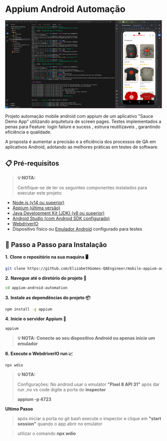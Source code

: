 # Appium Android Automação

![Texto alternativo](appiumMobileAutomation1.png)

Projeto automação mobile android com appium de um aplicativo "Sauce Demo App" utilizando 
arquitetura de screen pages. Testes implementados a penas para Feature: 
login failure e sucess , estrura reutilizaveis , garantindo eficiência e
qualidade.

A proposta é aumentar a precisão e a eficiência dos processos de QA em aplicativos Android, 
adotando as melhores práticas em testes de software.


## 📋 Pré-requisitos

> **💡 NOTA:**
> 
> Certifique-se de ter os seguintes componentes instalados para executar este projeto:
>
> 

- [Node.js (v14 ou superior)](https://nodejs.org/)
- [Appium (última versão)](https://github.com/appium/appium)
- [Java Development Kit (JDK) (v8 ou superior)](https://www.oracle.com/java/technologies/javase-downloads.html)
- [Android Studio (com Android SDK configurado)](https://developer.android.com/studio)
- [WebdriverIO](https://webdriver.io/)
- Dispositivo físico ou [Emulador Android](https://developer.android.com/studio/run/emulator) configurado para testes




## 📝 Passo a Passo para Instalação



**1.** **Clone o repositório na sua maquina 🖥️**

```bash
git clone https://github.com/ElizabethGomes-QAEngineer/mobile-appium-automacao.git
```

**2.** **Navegue até o diretório do projeto 📂**

```bash
cd appium-android-automation
````


**3.** **Instale as dependências do projeto 📦**

```bash
npm install -g appium
```

**4.** **Inicie o servidor Appium 🚀**

```bash
appium
```



> **💡 NOTA:**
> **Conecte ao seu dispositivo Android ou apenas inicie um emulador**
> 


**6.** **Execute o WebdriverIO run 📈**



```bash
npx wdio
````




> 
> **💡 NOTA:**
>
> Configurações: No android usar o emulator **"Pixel 8 API 31"**
> após dar run ,no vs code digite a porta do **inspector**
> 
> **appium -p 4723**
> 

**Ultimo Passo**

> após iniciar a porta no git bash execute o inspector e clique em **"start session"**
> quando o app abrir no emulator  

> utilizar o comando
>**npx wdio**







